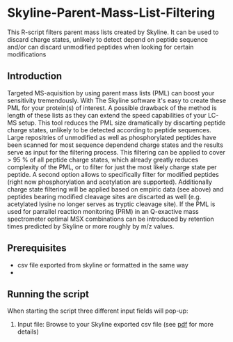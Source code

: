 # Skyline-Parent-Mass-List-Filtering
This R-script filters parent mass lists created by Skyline. It can be used to discard charge states, unlikely to detect depend on peptide sequence and/or can discard unmodified peptides when looking for certain modifications


## Introduction

Targeted MS-aquisition by using parent mass lists (PML) can boost your sensitivity tremendously. With The Skyline software it's easy to create these PML for your protein(s) of interest. A possible drawback of the method is length of these lists as they can extend the speed capabilities of your LC-MS setup. This tool reduces the PML size dramatically by discarting peptide charge states, unlikely to be detected according to peptide sequences. Large repositries of unmodified as well as phosphorylated peptides have been scanned for most sequence dependend charge states and the results serve as input for the filtering process. This filtering can be applied to cover > 95 % of all peptide charge states, which already greatly reduces complexity of the PML, or to filter for just the most likely charge state per peptide.
A second option allows to specifically filter for modified peptides (right now phosphorylation and acetylation are supported). Additionally charge state filtering will be applied based on empiric data (see above) and peptides bearing modified cleavage sites are discarted as well (e.g. acetylated lysine no longer serves as tryptic cleavage site).
If the PML is used for parrallel reaction monitoring (PRM) in an Q-exactive mass spectrometer optimal MSX combinations can be introduced by retention times predicted by Skyline or more roughly by m/z values.

## Prerequisites

 - csv file exported from skyline or formatted in the same way
 - 

## Running the script

When starting the script three different input fields will pop-up:
  1. Input file: Browse to your Skyline exported csv file (see [pdf](Creating-parent-mass-lists-with-skyline.pdf) for more details)
